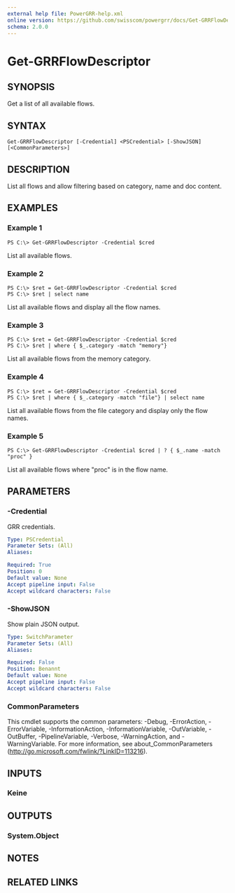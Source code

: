 ```yaml
---
external help file: PowerGRR-help.xml
online version: https://github.com/swisscom/powergrr/docs/Get-GRRFlowDescriptor.md
schema: 2.0.0
---
```


# Get-GRRFlowDescriptor

## SYNOPSIS
Get a list of all available flows.

## SYNTAX

```
Get-GRRFlowDescriptor [-Credential] <PSCredential> [-ShowJSON] [<CommonParameters>]
```

## DESCRIPTION
List all flows and allow filtering based on category, name and doc content.

## EXAMPLES

### Example 1
```
PS C:\> Get-GRRFlowDescriptor -Credential $cred
```

List all available flows.

### Example 2
```
PS C:\> $ret = Get-GRRFlowDescriptor -Credential $cred
PS C:\> $ret | select name
```

List all available flows and display all the flow names.

### Example 3
```
PS C:\> $ret = Get-GRRFlowDescriptor -Credential $cred
PS C:\> $ret | where { $_.category -match "memory"}
```

List all available flows from the memory category.

### Example 4
```
PS C:\> $ret = Get-GRRFlowDescriptor -Credential $cred
PS C:\> $ret | where { $_.category -match "file"} | select name
```

List all available flows from the file category and display only the flow names.

### Example 5
```
PS C:\> Get-GRRFlowDescriptor -Credential $cred | ? { $_.name -match "proc" }
```

List all available flows where "proc" is in the flow name.

## PARAMETERS

### -Credential
GRR credentials.

```yaml
Type: PSCredential
Parameter Sets: (All)
Aliases: 

Required: True
Position: 0
Default value: None
Accept pipeline input: False
Accept wildcard characters: False
```

### -ShowJSON
Show plain JSON output.

```yaml
Type: SwitchParameter
Parameter Sets: (All)
Aliases: 

Required: False
Position: Benannt
Default value: None
Accept pipeline input: False
Accept wildcard characters: False
```

### CommonParameters
This cmdlet supports the common parameters: -Debug, -ErrorAction, -ErrorVariable, -InformationAction, -InformationVariable, -OutVariable, -OutBuffer, -PipelineVariable, -Verbose, -WarningAction, and -WarningVariable. For more information, see about_CommonParameters (http://go.microsoft.com/fwlink/?LinkID=113216).

## INPUTS

### Keine

## OUTPUTS

### System.Object

## NOTES

## RELATED LINKS

